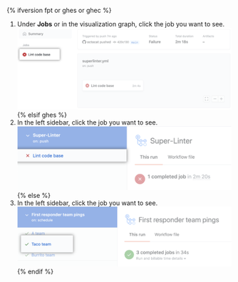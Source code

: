 {% ifversion fpt or ghes or ghec %}
1. Under **Jobs** or in the visualization graph, click the job you want to see.
   ![Lint code base job](/assets/images/help/repository/superlinter-lint-code-base-job-updated.png)
{% elsif ghes %}
1. In the left sidebar, click the job you want to see.
   ![Lint code base job](/assets/images/help/repository/superlinter-lint-code-base-job.png)
{% else %}
1. In the left sidebar, click the job you want to see.
   ![Select a workflow job](/assets/images/help/repository/workflow-job.png)
{% endif %}
